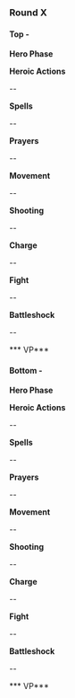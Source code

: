 ### Round X

#### Top - 

**Hero Phase**

**Heroic Actions**

--

**Spells**

--

**Prayers**

--

**Movement**

--

**Shooting**
 
 --

**Charge**
 
 --

**Fight**

--

**Battleshock**

--

*** VP***


#### Bottom - 

**Hero Phase**

**Heroic Actions**

--

**Spells**

--

**Prayers**

--

**Movement**

--

**Shooting**
 
 --

**Charge**
 
 --

**Fight**

--

**Battleshock**

--

*** VP***